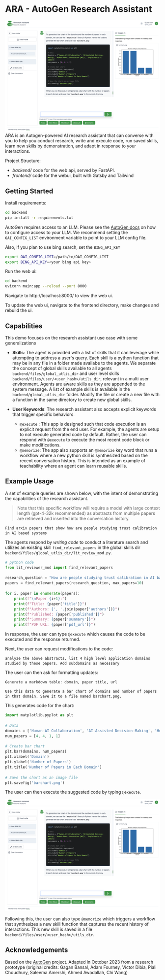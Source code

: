 # ARA - AutoGen Research Assistant

![ARA](./docs/images/ara.png)
ARA is an Autogen-powered AI research assistant that can converse with you to help you conduct research, write and execute code, run saved skills, learn new skills by demonstration, and adapt in response to your interactions.

Project Structure:

- _backend/_ code for the web api, served by FastAPI.
- _frontend/_ code for the webui, built with Gatsby and Tailwind

## Getting Started

Install requirements:

```bash
cd backend
pip install -r requirements.txt
```

AutoGen requires access to an LLM. Please see the [AutoGen docs](https://microsoft.github.io/autogen/docs/FAQ#set-your-api-endpoints) on how to configure access to your LLM. We recommend setting the `OAI_CONFIG_LIST` environment variable to point to your LLM config file.

Also, if you plan to use bing search, set the `BING_API_KEY`

```bash
export OAI_CONFIG_LIST=/path/to/OAI_CONFIG_LIST
export BING_API_KEY=<your bing api key>
```

Run the web ui:

```bash
cd backend
uvicorn main:app --reload --port 8000
```

Navigate to http://localhost:8000/ to view the web ui.

To update the web ui, navigate to the frontend directory, make changes and rebuild the ui.

## Capabilities

This demo focuses on the research assistant use case with some generalizations

- **Skills**: The agent is provided with a list of skills that it can leverage while attempting to address a user's query. Each skill is a python function that may be in any file in a folder made availabe to the agents. We separate the concept of global skills available to all agents `backend/files/global_utlis_dir` and user level skills `backend/files/user/<user_hash>/utils_dir`, relevant in a multi user environment. Agents are aware skills as they are appended to the system message. A list of example skills is available in the `backend/global_utlis_dir` folder. Modify the file or create a new file with a function in the same directory to create new global skills.

- **User Keywords**: The research assistant also accepts explicit keywords that trigger specific behaviors.
  - `@execute` : This app is designed such that code execution is an explicit request from the end user. For example, the agents are setup to not execute generated code by default. Rather, the user can respond with `@execute` to execute the most recent code block or make modifications.
  - `@memorize`: The app also supports an `@memorize` key word that runs a workflow where a new python skill is synthesized based on the recent conversation history. This is intended as an example of teachability where an agent can learn reusable skills.

## Example Usage

A set of example queries are shown below, with the intent of demonstrating the capabilities of the research assistant.

> Note that this specific workflow will require a model with large context length (gpt-4-32k recommended) as abstracts from multiple papers are retrieved and inserted into the conversation history.

```
Find arxiv papers that show how are people studying trust calibration in AI based systems
```

The agents respond by _writing code_ to conduct a literature search and utilizes an existing skill `find_relevant_papers` in the global skills dir `backend/files/global_utlis_dir/lit_review_mod.py`.

```python
# python code
from lit_reviewer_mod import find_relevant_papers

research_question = "How are people studying trust calibration in AI based systems?"
papers = find_relevant_papers(research_question, max_papers=10)

for i, paper in enumerate(papers):
    print(f"\nPaper {i+1}:")
    print(f"Title: {paper['title']}")
    print(f"Authors: {', '.join(paper['authors'])}")
    print(f"Published: {paper['published']}")
    print(f"Summary: {paper['summary']}")
    print(f"PDF URL: {paper['pdf_url']}")
```

In response, the user can type `@execute` which causes the code to be executed and the response returned.

Next, the user can request modifications to the code:

```
analyze the above abstracts, list 4 high level application domains studied by these papers. Add subdomains as necessary
```

The user can then ask for formatting updates:

```
Generate a markdown table: domain, paper title, url
```

```
Use this data to generate a bar chart of domains and number of papers in that domain. Save it to a file named barchart.png.
```

This generates code for the chart:

```python
import matplotlib.pyplot as plt

# Data
domains = ['Human-AI Collaboration', 'AI-Assisted Decision-Making', 'Human-Robot Interaction (HRI)', 'Explainable AI (XAI)']
num_papers = [4, 4, 1, 1]

# Create bar chart
plt.bar(domains, num_papers)
plt.xlabel('Domain')
plt.ylabel('Number of Papers')
plt.title('Number of Papers in Each Domain')

# Save the chart as an image file
plt.savefig('barchart.png')
```

The user can then execute the suggested code by typing `@execute`.

![ARA](./docs/images/ara.png)

Following this, the user can also type `@memorize` which triggers a workflow that synthesizes a new skill function that captures the recent history of interactions. This new skill is saved in a file `backend/files/user/<user_hash>/utils_dir`.

## Acknowledgements

Based on the [AutoGen](https://microsoft.github.io/autogen) project.
Adapted in October 2023 from a research prototype (original credits: Gagan Bansal, Adam Fourney, Victor Dibia, Piali Choudhury, Saleema Amershi, Ahmed Awadallah, Chi Wang)
